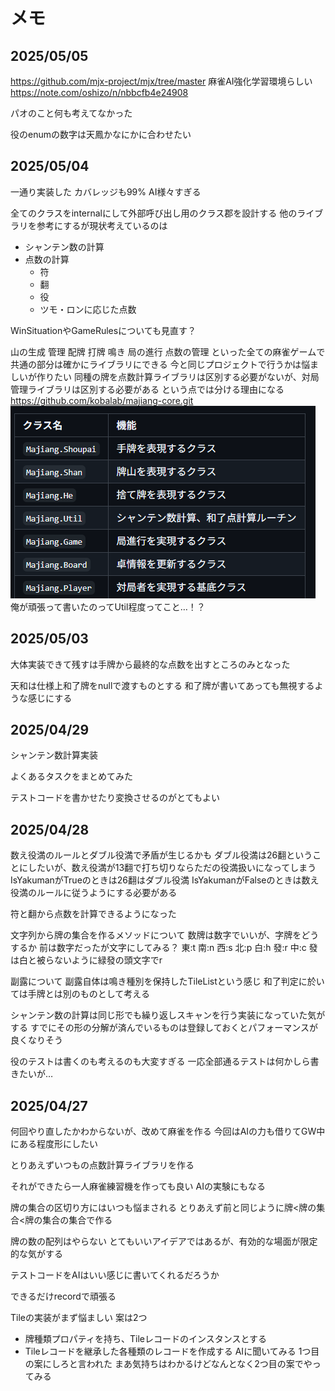 # メモ

## 2025/05/05

https://github.com/mjx-project/mjx/tree/master
麻雀AI強化学習環境らしい
https://note.com/oshizo/n/nbbcfb4e24908

パオのこと何も考えてなかった

役のenumの数字は天鳳かなにかに合わせたい

## 2025/05/04

一通り実装した カバレッジも99% AI様々すぎる

全てのクラスをinternalにして外部呼び出し用のクラス郡を設計する
他のライブラリを参考にするが現状考えているのは

- シャンテン数の計算
- 点数の計算
  - 符
  - 翻
  - 役
  - ツモ・ロンに応じた点数

WinSituationやGameRulesについても見直す？

山の生成 管理 配牌 打牌 鳴き 局の進行 点数の管理 といった全ての麻雀ゲームで共通の部分は確かにライブラリにできる
今と同じプロジェクトで行うかは悩ましいが作りたい
同種の牌を点数計算ライブラリは区別する必要がないが、対局管理ライブラリは区別する必要がある という点では分ける理由になる
https://github.com/kobalab/majiang-core.git
![majiang-core](image.png)  
俺が頑張って書いたのってUtil程度ってこと…！？

## 2025/05/03

大体実装できて残すは手牌から最終的な点数を出すところのみとなった

天和は仕様上和了牌をnullで渡すものとする
和了牌が書いてあっても無視するような感じにする

## 2025/04/29

シャンテン数計算実装

よくあるタスクをまとめてみた

テストコードを書かせたり変換させるのがとてもよい

## 2025/04/28

数え役満のルールとダブル役満で矛盾が生じるかも
ダブル役満は26翻ということにしたいが、数え役満が13翻で打ち切りならただの役満扱いになってしまう
IsYakumanがTrueのときは26翻はダブル役満 IsYakumanがFalseのときは数え役満のルールに従うようにする必要がある

符と翻から点数を計算できるようになった

文字列から牌の集合を作るメソッドについて
数牌は数字でいいが、字牌をどうするか
前は数字だったが文字にしてみる？
東:t 南:n 西:s 北:p
白:h 發:r 中:c
發は白と被らないように緑發の頭文字でr

副露について
副露自体は鳴き種別を保持したTileListという感じ
和了判定に於いては手牌とは別のものとして考える

シャンテン数の計算は同じ形でも繰り返しスキャンを行う実装になっていた気がする
すでにその形の分解が済んでいるものは登録しておくとパフォーマンスが良くなりそう

役のテストは書くのも考えるのも大変すぎる
一応全部通るテストは何かしら書きたいが…

## 2025/04/27

何回やり直したかわからないが、改めて麻雀を作る
今回はAIの力も借りてGW中にある程度形にしたい

とりあえずいつもの点数計算ライブラリを作る

それができたら一人麻雀練習機を作っても良い
AIの実験にもなる

牌の集合の区切り方にはいつも悩まされる
とりあえず前と同じように牌<牌の集合<牌の集合の集合で作る

牌の数の配列はやらない
とてもいいアイデアではあるが、有効的な場面が限定的な気がする

テストコードをAIはいい感じに書いてくれるだろうか

できるだけrecordで頑張る

Tileの実装がまず悩ましい
案は2つ
- 牌種類プロパティを持ち、Tileレコードのインスタンスとする
- Tileレコードを継承した各種類のレコードを作成する
AIに聞いてみる
1つ目の案にしろと言われた
まあ気持ちはわかるけどなんとなく2つ目の案でやってみる
